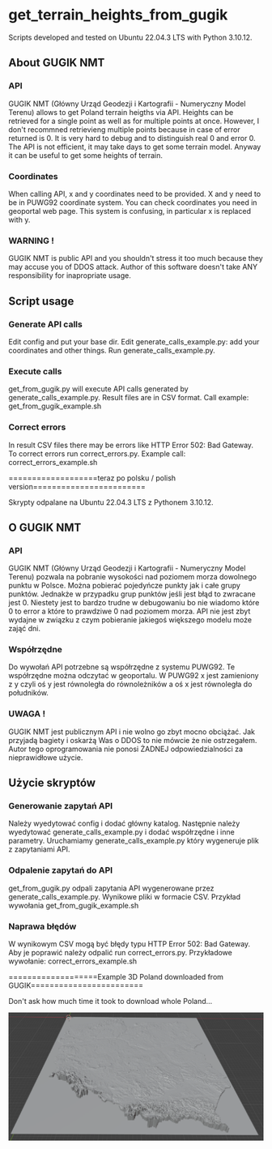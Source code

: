 # get_terrain_heights_from_gugik

Scripts developed and tested on Ubuntu 22.04.3 LTS with Python 3.10.12.

## About GUGIK NMT

### API

GUGIK NMT (Główny Urząd Geodezji i Kartografii - Numeryczny Model Terenu) allows to get Poland terrain heigths via API. Heights can be retrieved for a single point as well as for multiple points at once. However, I don't recommned retrievieng multiple points because in case of error returned is 0. It is very hard to debug and to distinguish real 0 and error 0. The API is not efficient, it may take days to get some terrain model. Anyway it can be useful to get some heights of terrain.

### Coordinates

When calling API, x and y coordinates need to be provided. X and y need to be in PUWG92 coordinate system. You can check coordinates you need in geoportal web page. This system is confusing, in particular x is replaced with y.

### WARNING !

GUGIK NMT is public API and you shouldn't stress it too much because they may accuse you of DDOS attack. Author of this software doesn't take ANY responsibility for inapropriate usage.

## Script usage

### Generate API calls

Edit config and put your base dir. Edit generate_calls_example.py: add your coordinates and other things. Run generate_calls_example.py.

### Execute calls

get_from_gugik.py will execute API calls generated by generate_calls_example.py. Result files are in CSV format. Call example: get_from_gugik_example.sh

### Correct errors

In result CSV files there may be errors like HTTP Error 502: Bad Gateway. To correct errors run correct_errors.py. Example call: correct_errors_example.sh


===================teraz po polsku / polish version========================

Skrypty odpalane na Ubuntu 22.04.3 LTS z Pythonem 3.10.12.

## O GUGIK NMT

### API

GUGIK NMT (Główny Urząd Geodezji i Kartografii - Numeryczny Model Terenu) pozwala na pobranie wysokości nad poziomem morza dowolnego punktu w Polsce. Można pobierać pojedyńcze punkty jak i całe grupy punktów. Jednakże w przypadku grup punktów jeśli jest błąd to zwracane jest 0. Niestety jest to bardzo trudne w debugowaniu bo nie wiadomo które 0 to error a które to prawdziwe 0 nad poziomem morza. API nie jest zbyt wydajne w związku z czym pobieranie jakiegoś większego modelu może zająć dni.

### Współrzędne

Do wywołań API potrzebne są współrzędne z systemu PUWG92. Te współrzędne można odczytać w geoportalu. W PUWG92 x jest zamieniony z y czyli oś y jest równoległa do równoleżników a oś x jest równoległa do południków.

### UWAGA !

GUGIK NMT jest publicznym API i nie wolno go zbyt mocno obciążać. Jak przyjadą bagiety i oskarżą Was o DDOS to nie mówcie że nie ostrzegałem. Autor tego oprogramowania nie ponosi ŻADNEJ odpowiedzialności za nieprawidłowe użycie. 

## Użycie skryptów

### Generowanie zapytań API

Należy wyedytować config i dodać główny katalog. Następnie należy wyedytować generate_calls_example.py i dodać współrzędne i inne parametry. Uruchamiamy generate_calls_example.py który wygeneruje plik z zapytaniami API. 

### Odpalenie zapytań do API

get_from_gugik.py odpali zapytania API wygenerowane przez generate_calls_example.py. Wynikowe pliki w formacie CSV. Przykład wywołania get_from_gugik_example.sh

### Naprawa błędów

W wynikowym CSV mogą być błędy typu HTTP Error 502: Bad Gateway. Aby je poprawić należy odpalić run correct_errors.py. Przykładowe wywołanie: correct_errors_example.sh

===================Example 3D Poland downloaded from GUGIK========================

Don't ask how much time it took to download whole Poland...

![alt text](https://github.com/kowalpy/get_terrain_heights_from_gugik/blob/main/img/polska_3d.png "Example of 3D Poland based on GUGIK data")

